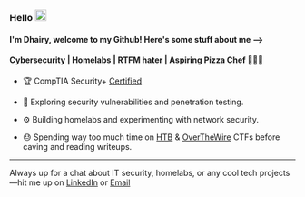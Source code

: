 ### Hello <img height="20" src="https://raw.githubusercontent.com/MartinHeinz/MartinHeinz/master/wave.gif">

#### I'm Dhairy, welcome to my Github! Here's some stuff about me -->

#### Cybersecurity | Homelabs | RTFM hater | Aspiring Pizza Chef 👨🏻‍🍳

- 🏆 CompTIA Security+ [Certified](https://www.credly.com/badges/147bd278-2d10-4d7b-91f2-19008a6a8182/linked_in)

- 🔎 Exploring security vulnerabilities and penetration testing.
- ⚙️ Building homelabs and experimenting with network security.
- 😓 Spending way too much time on [HTB](https://www.hackthebox.com/) & [OverTheWire](https://overthewire.org/) CTFs before caving and reading writeups. 

---
Always up for a chat about IT security, homelabs, or any cool tech projects—hit me up on [LinkedIn](https://www.linkedin.com/in/dhairyraval/) or [Email](mailto:dhairyraval@gmail.com)



